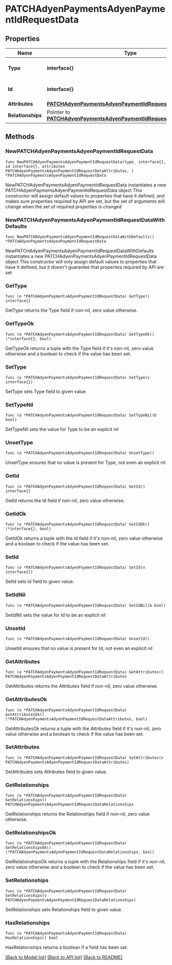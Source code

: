 # PATCHAdyenPaymentsAdyenPaymentIdRequestData

## Properties

Name | Type | Description | Notes
------------ | ------------- | ------------- | -------------
**Type** | **interface{}** | The resource&#39;s type | 
**Id** | **interface{}** | The resource&#39;s id | 
**Attributes** | [**PATCHAdyenPaymentsAdyenPaymentIdRequestDataAttributes**](PATCHAdyenPaymentsAdyenPaymentIdRequestDataAttributes.md) |  | 
**Relationships** | Pointer to [**PATCHAdyenPaymentsAdyenPaymentIdRequestDataRelationships**](PATCHAdyenPaymentsAdyenPaymentIdRequestDataRelationships.md) |  | [optional] 

## Methods

### NewPATCHAdyenPaymentsAdyenPaymentIdRequestData

`func NewPATCHAdyenPaymentsAdyenPaymentIdRequestData(type_ interface{}, id interface{}, attributes PATCHAdyenPaymentsAdyenPaymentIdRequestDataAttributes, ) *PATCHAdyenPaymentsAdyenPaymentIdRequestData`

NewPATCHAdyenPaymentsAdyenPaymentIdRequestData instantiates a new PATCHAdyenPaymentsAdyenPaymentIdRequestData object
This constructor will assign default values to properties that have it defined,
and makes sure properties required by API are set, but the set of arguments
will change when the set of required properties is changed

### NewPATCHAdyenPaymentsAdyenPaymentIdRequestDataWithDefaults

`func NewPATCHAdyenPaymentsAdyenPaymentIdRequestDataWithDefaults() *PATCHAdyenPaymentsAdyenPaymentIdRequestData`

NewPATCHAdyenPaymentsAdyenPaymentIdRequestDataWithDefaults instantiates a new PATCHAdyenPaymentsAdyenPaymentIdRequestData object
This constructor will only assign default values to properties that have it defined,
but it doesn't guarantee that properties required by API are set

### GetType

`func (o *PATCHAdyenPaymentsAdyenPaymentIdRequestData) GetType() interface{}`

GetType returns the Type field if non-nil, zero value otherwise.

### GetTypeOk

`func (o *PATCHAdyenPaymentsAdyenPaymentIdRequestData) GetTypeOk() (*interface{}, bool)`

GetTypeOk returns a tuple with the Type field if it's non-nil, zero value otherwise
and a boolean to check if the value has been set.

### SetType

`func (o *PATCHAdyenPaymentsAdyenPaymentIdRequestData) SetType(v interface{})`

SetType sets Type field to given value.


### SetTypeNil

`func (o *PATCHAdyenPaymentsAdyenPaymentIdRequestData) SetTypeNil(b bool)`

 SetTypeNil sets the value for Type to be an explicit nil

### UnsetType
`func (o *PATCHAdyenPaymentsAdyenPaymentIdRequestData) UnsetType()`

UnsetType ensures that no value is present for Type, not even an explicit nil
### GetId

`func (o *PATCHAdyenPaymentsAdyenPaymentIdRequestData) GetId() interface{}`

GetId returns the Id field if non-nil, zero value otherwise.

### GetIdOk

`func (o *PATCHAdyenPaymentsAdyenPaymentIdRequestData) GetIdOk() (*interface{}, bool)`

GetIdOk returns a tuple with the Id field if it's non-nil, zero value otherwise
and a boolean to check if the value has been set.

### SetId

`func (o *PATCHAdyenPaymentsAdyenPaymentIdRequestData) SetId(v interface{})`

SetId sets Id field to given value.


### SetIdNil

`func (o *PATCHAdyenPaymentsAdyenPaymentIdRequestData) SetIdNil(b bool)`

 SetIdNil sets the value for Id to be an explicit nil

### UnsetId
`func (o *PATCHAdyenPaymentsAdyenPaymentIdRequestData) UnsetId()`

UnsetId ensures that no value is present for Id, not even an explicit nil
### GetAttributes

`func (o *PATCHAdyenPaymentsAdyenPaymentIdRequestData) GetAttributes() PATCHAdyenPaymentsAdyenPaymentIdRequestDataAttributes`

GetAttributes returns the Attributes field if non-nil, zero value otherwise.

### GetAttributesOk

`func (o *PATCHAdyenPaymentsAdyenPaymentIdRequestData) GetAttributesOk() (*PATCHAdyenPaymentsAdyenPaymentIdRequestDataAttributes, bool)`

GetAttributesOk returns a tuple with the Attributes field if it's non-nil, zero value otherwise
and a boolean to check if the value has been set.

### SetAttributes

`func (o *PATCHAdyenPaymentsAdyenPaymentIdRequestData) SetAttributes(v PATCHAdyenPaymentsAdyenPaymentIdRequestDataAttributes)`

SetAttributes sets Attributes field to given value.


### GetRelationships

`func (o *PATCHAdyenPaymentsAdyenPaymentIdRequestData) GetRelationships() PATCHAdyenPaymentsAdyenPaymentIdRequestDataRelationships`

GetRelationships returns the Relationships field if non-nil, zero value otherwise.

### GetRelationshipsOk

`func (o *PATCHAdyenPaymentsAdyenPaymentIdRequestData) GetRelationshipsOk() (*PATCHAdyenPaymentsAdyenPaymentIdRequestDataRelationships, bool)`

GetRelationshipsOk returns a tuple with the Relationships field if it's non-nil, zero value otherwise
and a boolean to check if the value has been set.

### SetRelationships

`func (o *PATCHAdyenPaymentsAdyenPaymentIdRequestData) SetRelationships(v PATCHAdyenPaymentsAdyenPaymentIdRequestDataRelationships)`

SetRelationships sets Relationships field to given value.

### HasRelationships

`func (o *PATCHAdyenPaymentsAdyenPaymentIdRequestData) HasRelationships() bool`

HasRelationships returns a boolean if a field has been set.


[[Back to Model list]](../README.md#documentation-for-models) [[Back to API list]](../README.md#documentation-for-api-endpoints) [[Back to README]](../README.md)


